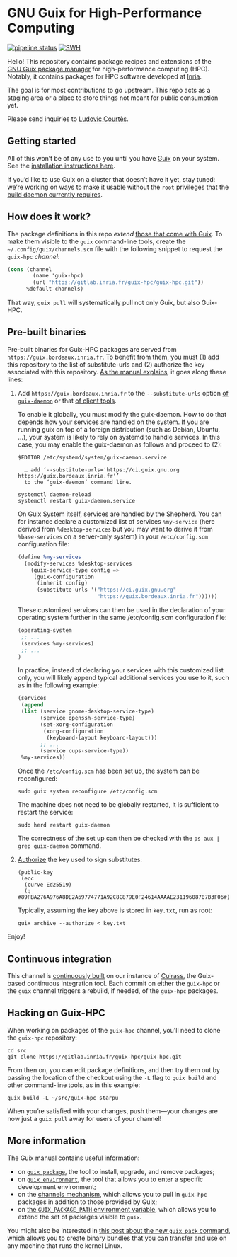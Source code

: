 GNU Guix for High-Performance Computing
===========================================

[![pipeline status](https://guix.bordeaux.inria.fr/jobset/guix-hpc/badge.svg)](https://gitlab.inria.fr/guix-hpc/guix-hpc/commits/master) [![SWH](https://archive.softwareheritage.org/badge/origin/https://gitlab.inria.fr/guix-hpc/guix-hpc/)](https://archive.softwareheritage.org/browse/origin/https://gitlab.inria.fr/guix-hpc/guix-hpc/)

Hello!  This repository contains package recipes and extensions of the
[GNU Guix package manager](https://gnu.org/s/guix) for high-performance
computing (HPC).  Notably, it contains packages for HPC software
developed at [Inria](https://www.inria.fr/en).

The goal is for most contributions to go upstream.  This repo acts as a
staging area or a place to store things not meant for public consumption
yet.

Please send inquiries to
[Ludovic Courtès](mailto:ludovic.courtes@inria.fr).

## Getting started

All of this won’t be of any use to you until you have
[Guix](https://gnu.org/s/guix) on your system.  See the
[installation instructions here](https://www.gnu.org/software/guix/manual/html_node/Binary-Installation.html).

If you’d like to use Guix on a cluster that doesn’t have it yet, stay
tuned: we’re working on ways to make it usable without the `root`
privileges that the
[build daemon currently requires](https://www.gnu.org/software/guix/manual/html_node/Build-Environment-Setup.html).

## How does it work?

The package definitions in this repo _extend_ [those that come with
Guix](https://gnu.org/s/guix/packages).  To make them visible to the
`guix` command-line tools, create the `~/.config/guix/channels.scm` file
with the following snippet to request the `guix-hpc` _channel_:

```scheme
(cons (channel
        (name 'guix-hpc)
        (url "https://gitlab.inria.fr/guix-hpc/guix-hpc.git"))
      %default-channels)
```

That way, `guix pull` will systematically pull not only Guix, but also
Guix-HPC.

## Pre-built binaries

Pre-built binaries for Guix-HPC packages are served from
`https://guix.bordeaux.inria.fr`. To benefit from them, you must (1) add this
repository to the list of substitute-urls and (2) authorize the key associated
with this repository.  [As the manual
explains](https://guix.gnu.org/manual/en/html_node/Getting-Substitutes-from-Other-Servers.html),
it goes along these lines:

  1. Add `https://guix.bordeaux.inria.fr` to the `--substitute-urls`
     option [of
     `guix-daemon`](https://www.gnu.org/software/guix/manual/en/html_node/Invoking-guix_002ddaemon.html#daemon_002dsubstitute_002durls)
     or that [of client
     tools](https://www.gnu.org/software/guix/manual/en/html_node/Common-Build-Options.html#client_002dsubstitute_002durls).
     
     To enable it globally, you must modify the guix-daemon. How to do that
     depends how your services are handled on the system. If you are running
     guix on top of a foreign distribution (such as Debian, Ubuntu, ...), your
     system is likely to rely on systemd to handle services. In this case, you
     may enable the guix-daemon as follows and proceed to (2):
	 
	 ```
	 $EDITOR /etc/systemd/system/guix-daemon.service

	   … add ‘--substitute-urls='https://ci.guix.gnu.org https://guix.bordeaux.inria.fr'’
       to the ‘guix-daemon’ command line.
	  
     systemctl daemon-reload
	 systemctl restart guix-daemon.service
	 ```
     
     On Guix System itself, services are handled by the Shepherd.  You can for
     instance declare a customized list of services `%my-service` (here derived
     from `%desktop-services` but you may want to derive it from `%base-services` on
     a server-only system) in your `/etc/config.scm` configuration file:
     
     ```scheme
     (define %my-services
	   (modify-services %desktop-services
		 (guix-service-type config =>
		  (guix-configuration
		   (inherit config)
		   (substitute-urls '("https://ci.guix.gnu.org"
                              "https://guix.bordeaux.inria.fr"))))))
     ```

     These customized services can then be used in the declaration of your
     operating system further in the same /etc/config.scm configuration file:
     
     ```scheme
     (operating-system
      ;; ...
      (services %my-services)
      ;; ...
     )
     ```
     
     In practice, instead of declaring your services with this customized list
     only, you will likely append typical additional services you use to it,
     such as in the following example:
     
     ```scheme
     (services
      (append
      (list (service gnome-desktop-service-type)
	        (service openssh-service-type)
            (set-xorg-configuration
             (xorg-configuration
              (keyboard-layout keyboard-layout)))
            ;; ...
            (service cups-service-type))
      %my-services))
     ```

     Once the `/etc/config.scm` has been set up, the system can be reconfigured:
     ```
     sudo guix system reconfigure /etc/config.scm
     ```
     
     The machine does not need to be globally restarted, it is sufficient to restart the service:
     ```
     sudo herd restart guix-daemon
     ```

     The correctness of the set up can then be checked with the ```ps aux | grep
     guix-daemon``` command.


  2. [Authorize](https://www.gnu.org/software/guix/manual/en/html_node/Substitute-Server-Authorization.html)
     the key used to sign substitutes:

	 ```
	 (public-key
	  (ecc
	   (curve Ed25519)
	   (q #89FBA276A976A8DE2A69774771A92C8C879E0F24614AAAAE23119608707B3F06#)))
	 ```
	 
	 Typically, assuming the key above is stored in `key.txt`, run as root:
	 
	 ```
	 guix archive --authorize < key.txt
	 ```

Enjoy!

## Continuous integration

This channel is [continuously
built](https://guix.bordeaux.inria.fr/jobset/guix-hpc) on our instance
of [Cuirass](https://guix.gnu.org/en/cuirass/), the Guix-based
continuous integration tool.  Each commit on either the `guix-hpc` or
the `guix` channel triggers a rebuild, if needed, of the `guix-hpc`
packages.

## Hacking on Guix-HPC

When working on packages of the `guix-hpc` channel, you'll need to clone
the `guix-hpc` repository:

```
cd src
git clone https://gitlab.inria.fr/guix-hpc/guix-hpc.git
```

From then on, you can edit package definitions, and then try them out by
passing the location of the checkout using the `-L` flag to `guix build`
and other command-line tools, as in this example:

```
guix build -L ~/src/guix-hpc starpu
```

When you’re satisfied with your changes, push them—your changes are now
just a `guix pull` away for users of your channel!

## More information

The Guix manual contains useful information:

  * on
    [`guix package`](https://www.gnu.org/software/guix/manual/html_node/Invoking-guix-package.html),
    the tool to install, upgrade, and remove packages;
  * on
    [`guix environment`](https://www.gnu.org/software/guix/manual/html_node/Invoking-guix-environment.html),
    the tool that allows you to enter a specific development
    environment;
  * on the [channels
    mechanism](https://www.gnu.org/software/guix/manual/en/html_node/Channels.html),
    which allows you to pull in `guix-hpc` packages in addition to those
    provided by Guix;
  * on
    [the `GUIX_PACKAGE_PATH` environment variable](https://www.gnu.org/software/guix/manual/html_node/Package-Modules.html#index-GUIX_005fPACKAGE_005fPATH),
    which allows you to extend the set of packages visible to `guix`.

You might also be interested in
[this post about the new `guix pack` command](https://www.gnu.org/software/guix/news/creating-bundles-with-guix-pack.html),
which allows you to create binary bundles that you can transfer and use
on any machine that runs the kernel Linux.
